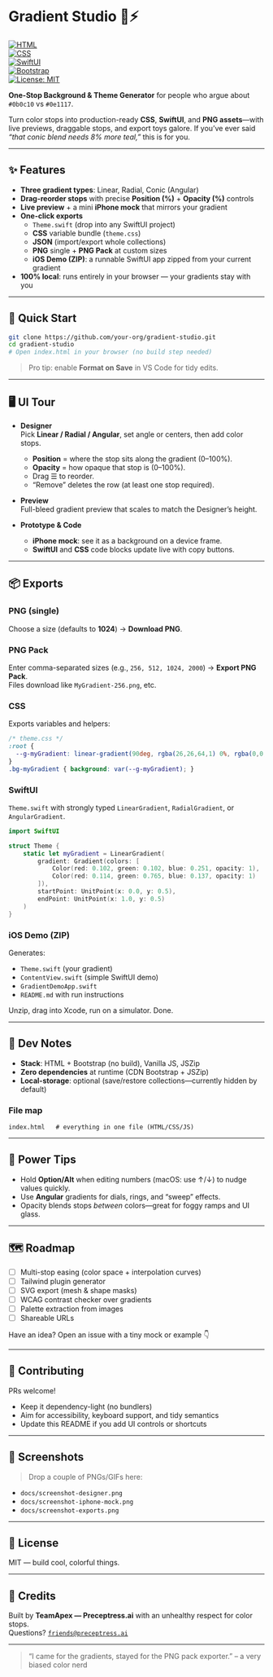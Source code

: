 # Gradient Studio 🎨⚡  
[![HTML](https://img.shields.io/badge/HTML-5-orange?logo=html5)](https://developer.mozilla.org/en-US/docs/Web/HTML)  
[![CSS](https://img.shields.io/badge/CSS-3-blue?logo=css3)](https://developer.mozilla.org/en-US/docs/Web/CSS)  
[![SwiftUI](https://img.shields.io/badge/SwiftUI-Live_Exports-orange?logo=swift)](https://developer.apple.com/xcode/swiftui/)  
[![Bootstrap](https://img.shields.io/badge/Bootstrap-5-7952b3?logo=bootstrap)](https://getbootstrap.com/)  
[![License: MIT](https://img.shields.io/badge/License-MIT-green.svg)](LICENSE)

**One-Stop Background & Theme Generator** for people who argue about `#0b0c10` vs `#0e1117`.

Turn color stops into production-ready **CSS**, **SwiftUI**, and **PNG assets**—with live previews, draggable stops, and export toys galore. If you’ve ever said *“that conic blend needs 8% more teal,”* this is for you.

---

## ✨ Features

- **Three gradient types**: Linear, Radial, Conic (Angular)  
- **Drag-reorder stops** with precise **Position (%)** + **Opacity (%)** controls  
- **Live preview** + a mini **iPhone mock** that mirrors your gradient  
- **One-click exports**  
  - `Theme.swift` (drop into any SwiftUI project)  
  - **CSS** variable bundle (`theme.css`)  
  - **JSON** (import/export whole collections)  
  - **PNG** single + **PNG Pack** at custom sizes  
  - **iOS Demo (ZIP)**: a runnable SwiftUI app zipped from your current gradient  
- **100% local**: runs entirely in your browser — your gradients stay with you

---

## 🚀 Quick Start

```bash
git clone https://github.com/your-org/gradient-studio.git
cd gradient-studio
# Open index.html in your browser (no build step needed)
```

> Pro tip: enable **Format on Save** in VS Code for tidy edits.

---

## 🖥️ UI Tour

- **Designer**  
  Pick **Linear / Radial / Angular**, set angle or centers, then add color stops.  
  - **Position** = where the stop sits along the gradient (0–100%).  
  - **Opacity** = how opaque that stop is (0–100%).  
  - Drag ☰ to reorder.  
  - “Remove” deletes the row (at least one stop required).

- **Preview**  
  Full-bleed gradient preview that scales to match the Designer’s height.

- **Prototype & Code**  
  - **iPhone mock**: see it as a background on a device frame.  
  - **SwiftUI** and **CSS** code blocks update live with copy buttons.

---

## 📦 Exports

### PNG (single)
Choose a size (defaults to **1024**) → **Download PNG**.

### PNG Pack
Enter comma-separated sizes (e.g., `256, 512, 1024, 2000`) → **Export PNG Pack**.  
Files download like `MyGradient-256.png`, etc.

### CSS
Exports variables and helpers:

```css
/* theme.css */
:root {
  --g-myGradient: linear-gradient(90deg, rgba(26,26,64,1) 0%, rgba(0,0,0,1) 100%);
}
.bg-myGradient { background: var(--g-myGradient); }
```

### SwiftUI
`Theme.swift` with strongly typed `LinearGradient`, `RadialGradient`, or `AngularGradient`.

```swift
import SwiftUI

struct Theme {
    static let myGradient = LinearGradient(
        gradient: Gradient(colors: [
            Color(red: 0.102, green: 0.102, blue: 0.251, opacity: 1),
            Color(red: 0.114, green: 0.765, blue: 0.137, opacity: 1)
        ]),
        startPoint: UnitPoint(x: 0.0, y: 0.5),
        endPoint: UnitPoint(x: 1.0, y: 0.5)
    )
}
```

### iOS Demo (ZIP)
Generates:
- `Theme.swift` (your gradient)  
- `ContentView.swift` (simple SwiftUI demo)  
- `GradientDemoApp.swift`  
- `README.md` with run instructions  

Unzip, drag into Xcode, run on a simulator. Done.

---

## 🔧 Dev Notes

- **Stack**: HTML + Bootstrap (no build), Vanilla JS, JSZip  
- **Zero dependencies** at runtime (CDN Bootstrap + JSZip)  
- **Local-storage**: optional (save/restore collections—currently hidden by default)

### File map
```
index.html   # everything in one file (HTML/CSS/JS)
```

---

## 🧪 Power Tips

- Hold **Option/Alt** when editing numbers (macOS: use ↑/↓) to nudge values quickly.  
- Use **Angular** gradients for dials, rings, and “sweep” effects.  
- Opacity blends stops *between* colors—great for foggy ramps and UI glass.

---

## 🗺️ Roadmap

- [ ] Multi-stop easing (color space + interpolation curves)  
- [ ] Tailwind plugin generator  
- [ ] SVG export (mesh & shape masks)  
- [ ] WCAG contrast checker over gradients  
- [ ] Palette extraction from images  
- [ ] Shareable URLs

Have an idea? Open an issue with a tiny mock or example 👇

---

## 🤝 Contributing

PRs welcome!  
- Keep it dependency-light (no bundlers)  
- Aim for accessibility, keyboard support, and tidy semantics  
- Update this README if you add UI controls or shortcuts

---

## 📸 Screenshots

> Drop a couple of PNGs/GIFs here:
- `docs/screenshot-designer.png`  
- `docs/screenshot-iphone-mock.png`  
- `docs/screenshot-exports.png`

---

## 📝 License

MIT — build cool, colorful things.

---

## 🙌 Credits

Built by **TeamApex — Preceptress.ai** with an unhealthy respect for color stops.  
Questions? [`friends@preceptress.ai`](mailto:friends@preceptress.ai)

---

> “I came for the gradients, stayed for the PNG pack exporter.” – a very biased color nerd
